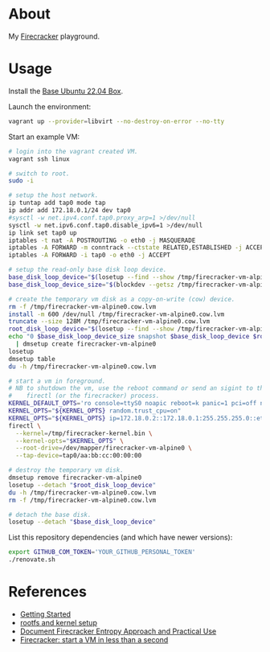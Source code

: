# About

My [Firecracker](https://github.com/firecracker-microvm/firecracker) playground.

# Usage

Install the [Base Ubuntu 22.04 Box](https://github.com/rgl/ubuntu-vagrant).

Launch the environment:

```bash
vagrant up --provider=libvirt --no-destroy-on-error --no-tty
```

Start an example VM:

```bash
# login into the vagrant created VM.
vagrant ssh linux

# switch to root.
sudo -i

# setup the host network.
ip tuntap add tap0 mode tap
ip addr add 172.18.0.1/24 dev tap0
#sysctl -w net.ipv4.conf.tap0.proxy_arp=1 >/dev/null
sysctl -w net.ipv6.conf.tap0.disable_ipv6=1 >/dev/null
ip link set tap0 up
iptables -t nat -A POSTROUTING -o eth0 -j MASQUERADE
iptables -A FORWARD -m conntrack --ctstate RELATED,ESTABLISHED -j ACCEPT
iptables -A FORWARD -i tap0 -o eth0 -j ACCEPT

# setup the read-only base disk loop device.
base_disk_loop_device="$(losetup --find --show /tmp/firecracker-vm-alpine-rootfs.ext4 --read-only)"
base_disk_loop_device_size="$(blockdev --getsz /tmp/firecracker-vm-alpine-rootfs.ext4)"

# create the temporary vm disk as a copy-on-write (cow) device.
rm -f /tmp/firecracker-vm-alpine0.cow.lvm
install -m 600 /dev/null /tmp/firecracker-vm-alpine0.cow.lvm
truncate --size 128M /tmp/firecracker-vm-alpine0.cow.lvm
root_disk_loop_device="$(losetup --find --show /tmp/firecracker-vm-alpine0.cow.lvm)"
echo "0 $base_disk_loop_device_size snapshot $base_disk_loop_device $root_disk_loop_device p 4" \
  | dmsetup create firecracker-vm-alpine0
losetup
dmsetup table
du -h /tmp/firecracker-vm-alpine0.cow.lvm

# start a vm in foreground.
# NB to shutdown the vm, use the reboot command or send an sigint to the
#    firectl (or the firecracker) process.
KERNEL_DEFAULT_OPTS='ro console=ttyS0 noapic reboot=k panic=1 pci=off nomodules'
KERNEL_OPTS="${KERNEL_OPTS} random.trust_cpu=on"
KERNEL_OPTS="${KERNEL_OPTS} ip=172.18.0.2::172.18.0.1:255.255.255.0::eth0:off"
firectl \
  --kernel=/tmp/firecracker-kernel.bin \
  --kernel-opts="$KERNEL_OPTS" \
  --root-drive=/dev/mapper/firecracker-vm-alpine0 \
  --tap-device=tap0/aa:bb:cc:00:00:00

# destroy the temporary vm disk.
dmsetup remove firecracker-vm-alpine0
losetup --detach "$root_disk_loop_device"
du -h /tmp/firecracker-vm-alpine0.cow.lvm
rm -f /tmp/firecracker-vm-alpine0.cow.lvm

# detach the base disk.
losetup --detach "$base_disk_loop_device"
```

List this repository dependencies (and which have newer versions):

```bash
export GITHUB_COM_TOKEN='YOUR_GITHUB_PERSONAL_TOKEN'
./renovate.sh
```

# References

* [Getting Started](https://github.com/firecracker-microvm/firecracker/blob/main/docs/getting-started.md)
* [rootfs and kernel setup](https://github.com/firecracker-microvm/firecracker/blob/main/docs/rootfs-and-kernel-setup.md)
* [Document Firecracker Entropy Approach and Practical Use](https://github.com/firecracker-microvm/firecracker/issues/663)
* [Firecracker: start a VM in less than a second](https://jvns.ca/blog/2021/01/23/firecracker--start-a-vm-in-less-than-a-second/)
